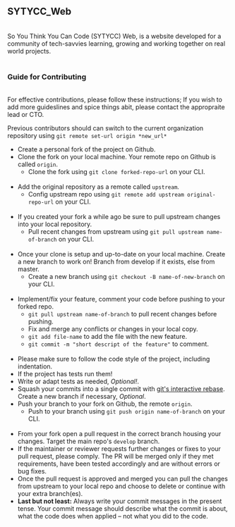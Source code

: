 ## SYTYCC_Web
<br />
So You Think You Can Code (SYTYCC) Web, is a website developed for a community of tech-savvies learning, growing and working together on real world projects. 
<br />
<br />

### Guide for Contributing
<br />
For effective contributions, please follow these instructions; If you wish to add more guideslines and spice things abit, please contact the appropraite lead or CTO.

Previous contributors should can switch to the current organization repository using `git remote set-url origin *new_url*` 
<br />

- Create a personal fork of the project on Github.
- Clone the fork on your local machine. Your remote repo on Github is called `origin`.
  - Clone the fork using `git clone forked-repo-url` on your CLI.
  <br />
- Add the original repository as a remote called `upstream`.
  - Config upstream repo using `git remote add upstream original-repo-url` on your CLI.
  <br />
- If you created your fork a while ago be sure to pull upstream changes into your local repository.
  - Pull recent changes from upstream using `git pull upstream name-of-branch` on your CLI.
  <br />
- Once your clone is setup and up-to-date on your local machine. Create a new branch to work on! Branch from develop if it exists, else from master.
  - Create a new branch using `git checkout -B name-of-new-branch` on your CLI.
  <br />
- Implement/fix your feature, comment your code before pushing to your forked repo.
  - `git pull upstream name-of-branch` to pull recent changes before pushing.
  - Fix and merge any conflicts or changes in your local copy.
  - `git add file-name` to add the file with the new feature.
  - `git commit -m "short descript of the feature"` to comment.
  <br />
- Please make sure to follow the code style of the project, including indentation.
- If the project has tests run them!
- Write or adapt tests as needed, *Optional!*.
- Squash your commits into a single commit with [git's interactive rebase](https://docs.github.com/en/get-started/using-git/about-git-rebase). Create a new branch if necessary, *Optional*.
- Push your branch to your fork on Github, the remote `origin`.
  - Push to your branch using `git push origin name-of-branch` on your CLI.
  <br />
- From your fork open a pull request in the correct branch housing your changes. Target the main repo's `develop` branch.
- If the maintainer or reviewer requests further changes or fixes to your pull request, please comply. The PR will be merged only if they met requirements, have been tested accordingly and are without errors or bug fixes.
- Once the pull request is approved and merged you can pull the changes from upstream to your local repo and choose to delete or continue with your extra branch(es).
- **Last but not least:** Always write your commit messages in the present tense. Your commit message should describe what the commit is about, what the code does when applied – not what you did to the code.
